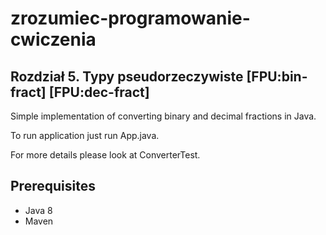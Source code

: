 # zrozumiec-programowanie-cwiczenia
## Rozdział 5. Typy pseudorzeczywiste [FPU:bin-fract] [FPU:dec-fract]

Simple implementation of converting binary and decimal fractions in Java. 

To run application just run App.java.

For more details please look at ConverterTest.

## Prerequisites
- Java 8
- Maven
